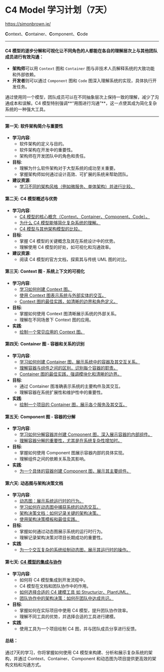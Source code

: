 # C4 Model 学习计划（7天）

https://simonbrown.je/

**C**ontext、**C**ontainer、**C**omponent、**C**ode

---
#### C4 模型的逐步分解和可视化让不同角色的人都能在各自的理解层次上与其他团队成员进行有效沟通：

- **架构师**可以用 `Context` 图和 `Container` 图与非技术人员解释系统的大致功能和外部依赖。
- **开发者**则可以通过 `Component` 图和 `Code` 图深入理解系统的实现，具体执行开发任务。

通过使用同一个模型，团队成员可以在不同抽象层次上保持一致的理解，减少了沟通成本和误解。C4 模型特别强调**“用图进行沟通”**，这一点使其成为简化复杂系统的一种强大工具。

---

#### 第一天: 软件架构简介与重要性
- **学习内容**:
  - 软件架构的定义与目的。
  - 软件架构在开发中的重要性。
  - 架构师在开发团队中的角色和责任。
- **目标**:
  - 理解为什么软件架构对于大型系统的成功至关重要。
  - 掌握架构师如何通过设计高效、可扩展的系统来帮助团队。
- **建议资源**:
  - [学习不同的架构风格（例如微服务、单体架构）并进行比较。](https://github.com/uwspstar/20-Day-Challenge-List/blob/main/C4%20Model/%E5%AD%A6%E4%B9%A0%E4%B8%8D%E5%90%8C%E7%9A%84%E6%9E%B6%E6%9E%84%E9%A3%8E%E6%A0%BC%E5%B9%B6%E8%BF%9B%E8%A1%8C%E6%AF%94%E8%BE%83.md)
  
#### 第二天: C4 模型概述与优势
- **学习内容**:
  - [C4 模型的核心概念（Context、Container、Component、Code）。](https://github.com/uwspstar/20-Day-Challenge-List/blob/main/C4%20Model/C4%20%E6%A8%A1%E5%9E%8B%E7%9A%84%E6%A0%B8%E5%BF%83%E6%A6%82%E5%BF%B5.md)
  - [为什么 C4 模型能够简化复杂系统的理解。](https://github.com/uwspstar/20-Day-Challenge-List/blob/main/C4%20Model/%E4%B8%BA%E4%BB%80%E4%B9%88%20C4%20%E6%A8%A1%E5%9E%8B%E8%83%BD%E5%A4%9F%E7%AE%80%E5%8C%96%E5%A4%8D%E6%9D%82%E7%B3%BB%E7%BB%9F%E7%9A%84%E7%90%86%E8%A7%A3.md)
  - [C4 模型与其他架构模型的比较。](https://github.com/uwspstar/20-Day-Challenge-List/blob/main/C4%20Model/C4%20%E6%A8%A1%E5%9E%8B%E4%B8%8E%E5%85%B6%E4%BB%96%E6%9E%B6%E6%9E%84%E6%A8%A1%E5%9E%8B%E7%9A%84%E6%AF%94%E8%BE%83.md)
- **目标**:
  - 掌握 C4 模型的关键概念及其在系统设计中的优势。
  - 理解使用 C4 模型的好处，如可视化和沟通效率。
- **建议资源**:
  - 阅读 C4 模型的官方文档，探索其与传统 UML 图的对比。
  
#### 第三天: Context 图 - 系统上下文的可视化
- **学习内容**:
  - [学习如何创建 Context 图。](https://github.com/uwspstar/20-Day-Challenge-List/blob/main/C4%20Model/%E5%AD%A6%E4%B9%A0%E5%A6%82%E4%BD%95%E5%88%9B%E5%BB%BA%20Context%20%E5%9B%BE.md)
  - [使用 Context 图表示系统与外部实体的交互。](https://github.com/uwspstar/20-Day-Challenge-List/blob/main/C4%20Model/%E4%BD%BF%E7%94%A8%20Context%20%E5%9B%BE%E8%A1%A8%E7%A4%BA%E7%B3%BB%E7%BB%9F%E4%B8%8E%E5%A4%96%E9%83%A8%E5%AE%9E%E4%BD%93%E7%9A%84%E4%BA%A4%E4%BA%92.md)
  - [Context 图的最佳实践，如清晰的边界和角色定义。](https://github.com/uwspstar/20-Day-Challenge-List/blob/main/C4%20Model/Context%20%E5%9B%BE%E7%9A%84%E6%9C%80%E4%BD%B3%E5%AE%9E%E8%B7%B5.md)
- **目标**:
  - 掌握如何使用 Context 图清晰展示系统的外部关系。
  - 理解在不同场景下 Context 图的应用。
- **实践**:
  - [绘制一个常见应用的 Context 图。](https://github.com/uwspstar/20-Day-Challenge-List/blob/main/C4%20Model/%E7%BB%98%E5%88%B6%E4%B8%80%E4%B8%AA%E5%B8%B8%E8%A7%81%E5%BA%94%E7%94%A8%E7%9A%84%20Context%20%E5%9B%BE.md)
  
#### 第四天: Container 图 - 容器和关系的识别
- **学习内容**:
  - [学习如何创建 Container 图，展示系统中的容器及其交互关系。](https://github.com/uwspstar/20-Day-Challenge-List/blob/main/C4%20Model/%E5%AD%A6%E4%B9%A0%E5%A6%82%E4%BD%95%E5%88%9B%E5%BB%BA%20Container%20%E5%9B%BE.md)
  - [理解容器与组件之间的区别，识别每个容器的职责。](https://github.com/uwspstar/20-Day-Challenge-List/blob/main/C4%20Model/%E7%90%86%E8%A7%A3%E5%AE%B9%E5%99%A8%E4%B8%8E%E7%BB%84%E4%BB%B6%E4%B9%8B%E9%97%B4%E7%9A%84%E5%8C%BA%E5%88%AB.md)
  - [Container 图的最佳实践，强调模块化和清晰的边界。](https://github.com/uwspstar/20-Day-Challenge-List/blob/main/C4%20Model/Container%20%E5%9B%BE%E7%9A%84%E6%9C%80%E4%BD%B3%E5%AE%9E%E8%B7%B5.md)
- **目标**:
  - 通过 Container 图准确表示系统的主要构件及其交互。
  - 理解容器在系统扩展性和维护性中的重要性。
- **实践**:
  - [绘制一个项目的 Container 图，展示各个服务及其交互。](https://github.com/uwspstar/20-Day-Challenge-List/blob/main/C4%20Model/%E7%BB%98%E5%88%B6%E9%A1%B9%E7%9B%AE%E7%9A%84%20Container%20%E5%9B%BE.md)
  
#### 第五天: Component 图 - 容器的分解
- **学习内容**:
  - [学习如何分解容器并创建 Component 图，深入展示容器的内部组件。](https://github.com/uwspstar/20-Day-Challenge-List/blob/main/C4%20Model/%E5%AD%A6%E4%B9%A0%E5%A6%82%E4%BD%95%E5%88%86%E8%A7%A3%E5%AE%B9%E5%99%A8%E5%B9%B6%E5%88%9B%E5%BB%BA%20Component%20%E5%9B%BE.md)
  - [理解容器分解的重要性，尤其是在系统复杂性增加时。](https://github.com/uwspstar/20-Day-Challenge-List/blob/main/C4%20Model/%E7%90%86%E8%A7%A3%E5%AE%B9%E5%99%A8%E5%88%86%E8%A7%A3%E7%9A%84%E9%87%8D%E8%A6%81%E6%80%A7.md)
- **目标**:
  - 掌握如何使用 Component 图展示容器内部的具体实现。
  - 理解组件之间的依赖关系及其影响。
- **实践**:
  - [为一个具体的容器创建 Component 图，展示其主要组件。](https://github.com/uwspstar/20-Day-Challenge-List/blob/main/C4%20Model/%E4%B8%BA%E4%B8%80%E4%B8%AA%E5%85%B7%E4%BD%93%E7%9A%84%E5%AE%B9%E5%99%A8%E5%88%9B%E5%BB%BA%20Component%20%E5%9B%BE.md)
  
#### 第六天: 动态图与架构决策文档
- **学习内容**:
  - [动态图：展示系统运行时的行为。](https://github.com/uwspstar/20-Day-Challenge-List/blob/main/C4%20Model/%E5%8A%A8%E6%80%81%E5%9B%BE%EF%BC%9A%E5%B1%95%E7%A4%BA%E7%B3%BB%E7%BB%9F%E8%BF%90%E8%A1%8C%E6%97%B6%E7%9A%84%E8%A1%8C%E4%B8%BA.md)
  - [学习如何在动态图中捕获系统的动态交互。](https://github.com/uwspstar/20-Day-Challenge-List/blob/main/C4%20Model/%E5%A6%82%E4%BD%95%E5%9C%A8%E5%8A%A8%E6%80%81%E5%9B%BE%E4%B8%AD%E6%8D%95%E8%8E%B7%E7%B3%BB%E7%BB%9F%E7%9A%84%E5%8A%A8%E6%80%81%E4%BA%A4%E4%BA%92.md)
  - [架构决策文档：如何记录关键的架构决策。](https://github.com/uwspstar/20-Day-Challenge-List/blob/main/C4%20Model/%E5%A6%82%E4%BD%95%E8%AE%B0%E5%BD%95%E5%85%B3%E9%94%AE%E7%9A%84%E6%9E%B6%E6%9E%84%E5%86%B3%E7%AD%96.md)
  - [使用架构决策模板和最佳实践。](https://github.com/uwspstar/20-Day-Challenge-List/blob/main/C4%20Model/%E4%BD%BF%E7%94%A8%E6%9E%B6%E6%9E%84%E5%86%B3%E7%AD%96%E6%A8%A1%E6%9D%BF%E5%92%8C%E6%9C%80%E4%BD%B3%E5%AE%9E%E8%B7%B5.md)
- **目标**:
  - 掌握如何通过动态图展示系统的运行时行为。
  - 理解记录架构决策对项目长期成功的重要性。
- **实践**:
  - [为一个交互复杂的系统绘制动态图，展示其运行时的操作。](https://github.com/uwspstar/20-Day-Challenge-List/blob/main/C4%20Model/%E5%8A%A8%E6%80%81%E5%9B%BE%EF%BC%9A%E5%B1%95%E7%A4%BA%E4%BA%A4%E4%BA%92%E5%A4%8D%E6%9D%82%E7%B3%BB%E7%BB%9F%E7%9A%84%E8%BF%90%E8%A1%8C%E6%97%B6%E6%93%8D%E4%BD%9C.md)
  
#### 第七天: [C4 模型的集成与协作](https://github.com/uwspstar/20-Day-Challenge-List/blob/main/C4%20Model/%E5%A6%82%E4%BD%95%E5%B0%86%20C4%20%E6%A8%A1%E5%9E%8B%E9%9B%86%E6%88%90%E5%88%B0%E5%BC%80%E5%8F%91%E6%B5%81%E7%A8%8B%E4%B8%AD.md)
- **学习内容**:
  - 如何将 C4 模型集成到开发流程中。
  - C4 模型在文档和团队协作中的作用。
  - [如何选择合适的 C4 建模工具 如 Structurizr、PlantUML。](https://github.com/uwspstar/20-Day-Challenge-List/blob/main/C4%20Model/%E5%A6%82%E4%BD%95%E9%80%89%E6%8B%A9%E5%90%88%E9%80%82%E7%9A%84%20C4%20%E5%BB%BA%E6%A8%A1%E5%B7%A5%E5%85%B7.md)
  - [团队协作中的架构决策：如何在团队中达成共识。](https://github.com/uwspstar/20-Day-Challenge-List/blob/main/C4%20Model/%E5%9B%A2%E9%98%9F%E5%8D%8F%E4%BD%9C%E4%B8%AD%E7%9A%84%E6%9E%B6%E6%9E%84%E5%86%B3%E7%AD%96%EF%BC%9A%E5%A6%82%E4%BD%95%E5%9C%A8%E5%9B%A2%E9%98%9F%E4%B8%AD%E8%BE%BE%E6%88%90%E5%85%B1%E8%AF%86.md)
- **目标**:
  - 掌握如何在实际项目中使用 C4 模型，提升团队协作效率。
  - 理解不同工具的优势，并选择合适的工具进行建模。
- **实践**:
  - 使用工具为一个项目绘制 C4 图，并与团队成员分享进行反馈。

#### 总结：
通过7天的学习，你将掌握如何使用 C4 模型来构建、分析和展示复杂系统的架构，并通过 Context、Container、Component 和动态图为项目提供更高效的架构文档和沟通方式。


